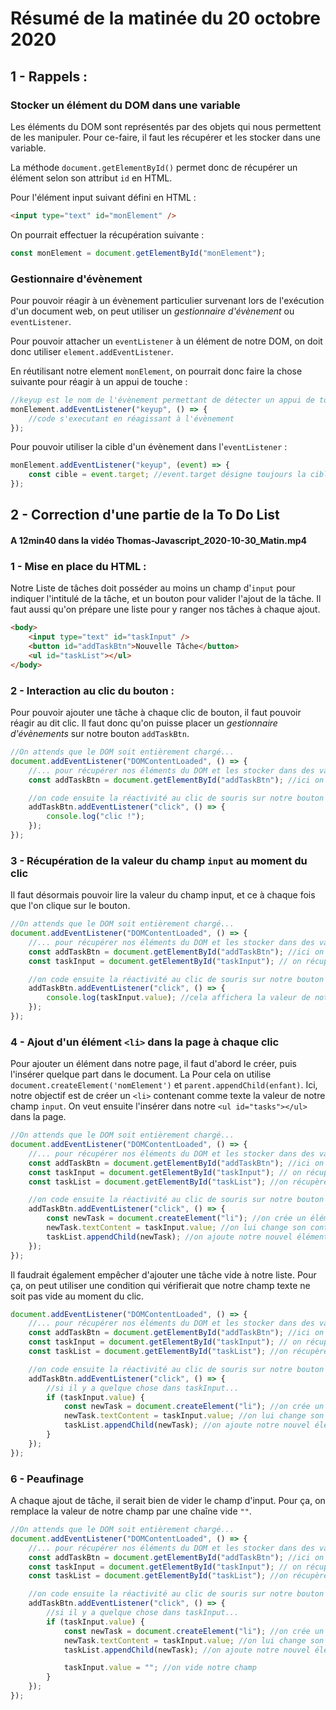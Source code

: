 # Résumé de la matinée du 20 octobre 2020

## 1 - Rappels :

### Stocker un élément du DOM dans une variable

Les éléments du DOM sont représentés par des objets qui nous permettent de les manipuler.
Pour ce-faire, il faut les récupérer et les stocker dans une variable.

La méthode `document.getElementById()` permet donc de récupérer un élément selon son attribut `id` en HTML.

Pour l'élément input suivant défini en HTML :

```html
<input type="text" id="monElement" />
```

On pourrait effectuer la récupération suivante :

```js
const monElement = document.getElementById("monElement");
```

### Gestionnaire d'évènement

Pour pouvoir réagir à un évènement particulier survenant lors de l'exécution d'un document web, on peut utiliser un _gestionnaire d'évènement_ ou `eventListener`.

Pour pouvoir attacher un `eventListener` à un élément de notre DOM, on doit donc utiliser `element.addEventListener`.

En réutilisant notre element `monElement`, on pourrait donc faire la chose suivante pour réagir à un appui de touche :

```js
//keyup est le nom de l'évènement permettant de détecter un appui de touche
monElement.addEventListener("keyup", () => {
    //code s'executant en réagissant à l'évènement
});
```

Pour pouvoir utiliser la cible d'un évènement dans l'`eventListener` :

```js
monElement.addEventListener("keyup", (event) => {
    const cible = event.target; //event.target désigne toujours la cible de l'évènement capturé
});
```

## 2 - Correction d'une partie de la To Do List

#### A **12min40** dans la vidéo Thomas-Javascript_2020-10-30_Matin.mp4

### 1 - Mise en place du HTML :

Notre Liste de tâches doit posséder au moins un champ d'`input` pour indiquer l'intitulé de la tâche, et un bouton pour valider l'ajout de la tâche. Il faut aussi qu'on prépare une liste pour y ranger nos tâches à chaque ajout.

```html
<body>
    <input type="text" id="taskInput" />
    <button id="addTaskBtn">Nouvelle Tâche</button>
    <ul id="taskList"></ul>
</body>
```

### 2 - Interaction au clic du bouton :

Pour pouvoir ajouter une tâche à chaque clic de bouton, il faut pouvoir réagir au dit clic.
Il faut donc qu'on puisse placer un _gestionnaire d'évènements_ sur notre bouton `addTaskBtn`.

```js
//On attends que le DOM soit entièrement chargé...
document.addEventListener("DOMContentLoaded", () => {
    //... pour récupérer nos éléments du DOM et les stocker dans des variables
    const addTaskBtn = document.getElementById("addTaskBtn"); //ici on récupère notre button via son id

    //on code ensuite la réactivité au clic de souris sur notre bouton
    addTaskBtn.addEventListener("click", () => {
        console.log("clic !");
    });
});
```

### 3 - Récupération de la valeur du champ `input` au moment du clic

Il faut désormais pouvoir lire la valeur du champ input, et ce à chaque fois que l'on clique sur le bouton.

```js
//On attends que le DOM soit entièrement chargé...
document.addEventListener("DOMContentLoaded", () => {
    //... pour récupérer nos éléments du DOM et les stocker dans des variables
    const addTaskBtn = document.getElementById("addTaskBtn"); //ici on récupère notre button via son id
    const taskInput = document.getElementById("taskInput"); // on récupère notre champ input

    //on code ensuite la réactivité au clic de souris sur notre bouton
    addTaskBtn.addEventListener("click", () => {
        console.log(taskInput.value); //cela affichera la valeur de notre input dans la console à chaque clic
    });
});
```

### 4 - Ajout d'un élément `<li>` dans la page à chaque clic

Pour ajouter un élément dans notre page, il faut d'abord le créer, puis l'insérer quelque part dans le document. La
Pour cela on utilise `document.createElement('nomElement')` et `parent.appendChild(enfant)`.
Ici, notre objectif est de créer un `<li>` contenant comme texte la valeur de notre champ `input`.
On veut ensuite l'insérer dans notre `<ul id="tasks"></ul>` dans la page.

```js
//On attends que le DOM soit entièrement chargé...
document.addEventListener("DOMContentLoaded", () => {
    //... pour récupérer nos éléments du DOM et les stocker dans des variables
    const addTaskBtn = document.getElementById("addTaskBtn"); //ici on récupère notre button via son id
    const taskInput = document.getElementById("taskInput"); // on récupère notre champ input
    const taskList = document.getElementById("taskList"); //on récupère notre ul

    //on code ensuite la réactivité au clic de souris sur notre bouton
    addTaskBtn.addEventListener("click", () => {
        const newTask = document.createElement("li"); //on crée un élément li qu'on stocke dans une variable
        newTask.textContent = taskInput.value; //on lui change son contenu textuel pour y placer la valeur de notre input
        taskList.appendChild(newTask); //on ajoute notre nouvel élément en tant qu'enfant de notre <ul>
    });
});
```

Il faudrait également empêcher d'ajouter une tâche vide à notre liste.
Pour ça, on peut utiliser une condition qui vérifierait que notre champ texte ne soit pas vide au moment du clic.

```js
document.addEventListener("DOMContentLoaded", () => {
    //... pour récupérer nos éléments du DOM et les stocker dans des variables
    const addTaskBtn = document.getElementById("addTaskBtn"); //ici on récupère notre button via son id
    const taskInput = document.getElementById("taskInput"); // on récupère notre champ input
    const taskList = document.getElementById("taskList"); //on récupère notre ul

    //on code ensuite la réactivité au clic de souris sur notre bouton
    addTaskBtn.addEventListener("click", () => {
        //si il y a quelque chose dans taskInput...
        if (taskInput.value) {
            const newTask = document.createElement("li"); //on crée un élément li qu'on stocke dans une variable
            newTask.textContent = taskInput.value; //on lui change son contenu textuel pour y placer la valeur de notre input
            taskList.appendChild(newTask); //on ajoute notre nouvel élément en tant qu'enfant de notre <ul>
        }
    });
});
```

### 6 - Peaufinage

A chaque ajout de tâche, il serait bien de vider le champ d'input.
Pour ça, on remplace la valeur de notre champ par une chaîne vide `""`.

```js
//On attends que le DOM soit entièrement chargé...
document.addEventListener("DOMContentLoaded", () => {
    //... pour récupérer nos éléments du DOM et les stocker dans des variables
    const addTaskBtn = document.getElementById("addTaskBtn"); //ici on récupère notre button via son id
    const taskInput = document.getElementById("taskInput"); // on récupère notre champ input
    const taskList = document.getElementById("taskList"); //on récupère notre ul

    //on code ensuite la réactivité au clic de souris sur notre bouton
    addTaskBtn.addEventListener("click", () => {
        //si il y a quelque chose dans taskInput...
        if (taskInput.value) {
            const newTask = document.createElement("li"); //on crée un élément li qu'on stocke dans une variable
            newTask.textContent = taskInput.value; //on lui change son contenu textuel pour y placer la valeur de notre input
            taskList.appendChild(newTask); //on ajoute notre nouvel élément en tant qu'enfant de notre <ul>

            taskInput.value = ""; //on vide notre champ
        }
    });
});
```
